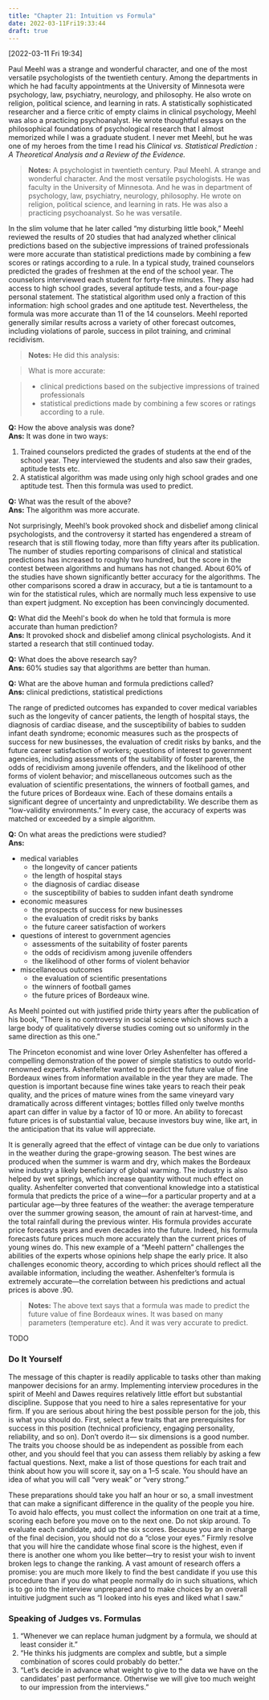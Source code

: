```yaml
---
title: "Chapter 21: Intuition vs Formula"
date: 2022-03-11Fri19:33:44
draft: true
---
```


[2022-03-11 Fri 19:34] 

Paul Meehl was a strange and wonderful character, and one of the most versatile psychologists of the twentieth century. Among the departments in which he had faculty appointments at the University of Minnesota were psychology, law, psychiatry, neurology, and philosophy. He also wrote on religion, political science, and learning in rats. A statistically sophisticated researcher and a fierce critic of empty claims in clinical psychology, Meehl was also a practicing psychoanalyst. He wrote thoughtful essays on the philosophical foundations of psychological research that I almost memorized while I was a graduate student. I never met Meehl, but he was one of my heroes from the time I read his *Clinical vs. Statistical Prediction : A Theoretical Analysis and a Review of the Evidence.*

> **Notes:** A psychologist in twentieth century. Paul Meehl. A strange and wonderful character. And the most versatile psychologists. He was faculty in the University of Minnesota. And he was in department of psychology, law, psychiatry, neurology, philosophy. He wrote on religion, political science, and learning in rats. He was also a practicing psychoanalyst. So he was versatile.

In the slim volume that he later called “my disturbing little book,” Meehl reviewed the results of 20 studies that had analyzed whether clinical predictions based on the subjective impressions of trained professionals were more accurate than statistical predictions made by combining a few scores or ratings according to a rule. In a typical study, trained counselors predicted the grades of freshmen at the end of the school year. The counselors interviewed each student for forty-five minutes. They also had access to high school grades, several aptitude tests, and a four-page personal statement. The statistical algorithm used only a fraction of this information: high school grades and one aptitude test. Nevertheless, the formula was more accurate than 11 of the 14 counselors. Meehl reported generally similar results across a variety of other forecast outcomes, including violations of parole, success in pilot training, and criminal recidivism.

> **Notes:** He did this analysis:

> What is more accurate:

> - clinical predictions based on the subjective impressions of trained professionals 
> - statistical predictions made by combining a few scores or ratings according to a rule.

**Q:** How the above analysis was done?    
**Ans:** It was done in two ways:

1. Trained counselors predicted the grades of students at the end of the school year. They interviewed the students and also saw their grades, aptitude tests etc.
2. A statistical algorithm was made using only high school grades and one aptitude test. Then this formula was used to predict.

**Q:** What was the result of the above?    
**Ans:** The algorithm was more accurate.

Not surprisingly, Meehl’s book provoked shock and disbelief among clinical psychologists, and the controversy it started has engendered a stream of research that is still flowing today, more than fifty years after its publication. The number of studies reporting comparisons of clinical and statistical predictions has increased to roughly two hundred, but the score in the contest between algorithms and humans has not changed. About 60% of the studies have shown significantly better accuracy for the algorithms. The other comparisons scored a draw in accuracy, but a tie is tantamount to a win for the statistical rules, which are normally much less expensive to use than expert judgment. No exception has been convincingly documented.

**Q:** What did the Meehl's book do when he told that formula is more accurate than human prediction?    
**Ans:** It provoked shock and disbelief among clinical psychologists. And it started a research that still continued today.

**Q:** What does the above research say?    
**Ans:** 60% studies say that algorithms are better than human.

**Q:** What are the above human and formula predictions called?    
**Ans:** clinical predictions, statistical predictions

The range of predicted outcomes has expanded to cover medical variables such as the longevity of cancer patients, the length of hospital stays, the diagnosis of cardiac disease, and the susceptibility of babies to sudden infant death syndrome; economic measures such as the prospects of success for new businesses, the evaluation of credit risks by banks, and the future career satisfaction of workers; questions of interest to government agencies, including assessments of the suitability of foster parents, the odds of recidivism among juvenile offenders, and the likelihood of other forms of violent behavior; and miscellaneous outcomes such as the evaluation of scientific presentations, the winners of football games, and the future prices of Bordeaux wine. Each of these domains entails a significant degree of uncertainty and unpredictability. We describe them as “low-validity environments.” In every case, the accuracy of experts was matched or exceeded by a simple algorithm.

**Q:** On what areas the predictions were studied?    
**Ans:** 
- medical variables
    - the longevity of cancer patients
	- the length of hospital stays
	- the diagnosis of cardiac disease
	- the susceptibility of babies to sudden infant death syndrome
- economic measures
    - the prospects of success for new businesses
	- the evaluation of credit risks by banks
	- the future career satisfaction of workers
- questions of interest to government agencies
    - assessments of the suitability of foster parents
	- the odds of recidivism among juvenile offenders
	- the likelihood of other forms of violent behavior
- miscellaneous outcomes
    - the evaluation of scientific presentations
	- the winners of football games
	- the future prices of Bordeaux wine.

As Meehl pointed out with justified pride thirty years after the publication of his book, “There is no controversy in social science which shows such a large body of qualitatively diverse studies coming out so uniformly in the same direction as this one.”

The Princeton economist and wine lover Orley Ashenfelter has offered a compelling demonstration of the power of simple statistics to outdo world-renowned experts. Ashenfelter wanted to predict the future value of fine Bordeaux wines from information available in the year they are made. The question is important because fine wines take years to reach their peak quality, and the prices of mature wines from the same vineyard vary dramatically across different vintages; bottles filled only twelve months apart can differ in value by a factor of 10 or more. An ability to forecast future prices is of substantial value, because investors buy wine, like art, in the anticipation that its value will appreciate.

It is generally agreed that the effect of vintage can be due only to variations in the weather during the grape-growing season. The best wines are produced when the summer is warm and dry, which makes the Bordeaux wine industry a likely beneficiary of global warming. The industry is also helped by wet springs, which increase quantity without much effect on quality. Ashenfelter converted that conventional knowledge into a statistical formula that predicts the price of a wine—for a particular property and at a particular age—by three features of the weather: the average temperature over the summer growing season, the amount of rain at harvest-time, and the total rainfall during the previous winter. His formula provides accurate price forecasts years and even decades into the future. Indeed, his formula forecasts future prices much more accurately than the current prices of young wines do. This new example of a “Meehl pattern” challenges the abilities of the experts whose opinions help shape the early price. It also challenges economic theory, according to which prices should reflect all the available information, including the weather. Ashenfelter’s formula is extremely accurate—the correlation between his predictions and actual prices is above .90.

> **Notes:** The above text says that a formula was made to predict the future value of fine Bordeaux wines. It was based on many parameters (temperature etc). And it was very accurate to predict.

TODO

### Do It Yourself

The message of this chapter is readily applicable to tasks other than making manpower decisions for an army. Implementing interview procedures in the spirit of Meehl and Dawes requires relatively little effort but substantial discipline. Suppose that you need to hire a sales representative for your firm. If you are serious about hiring the best possible person for the job, this is what you should do. First, select a few traits that are prerequisites for success in this position (technical proficiency, engaging personality, reliability, and so on). Don’t overdo it— six dimensions is a good number. The traits you choose should be as independent as possible from each other, and you should feel that you can assess them reliably by asking a few factual questions. Next, make a list of those questions for each trait and think about how you will score it, say on a 1–5 scale. You should have an idea of what you will call “very weak” or “very strong.”

These preparations should take you half an hour or so, a small investment that can make a significant difference in the quality of the people you hire. To avoid halo effects, you must collect the information on one trait at a time, scoring each before you move on to the next one. Do not skip around. To evaluate each candidate, add up the six scores. Because you are in charge of the final decision, you should not do a “close your eyes.” Firmly resolve that you will hire the candidate whose final score is the highest, even if there is another one whom you like better—try to resist your wish to invent broken legs to change the ranking. A vast amount of research offers a promise: you are much more likely to find the best candidate if you use this procedure than if you do what people normally do in such situations, which is to go into the interview unprepared and to make choices by an overall intuitive judgment such as “I looked into his eyes and liked what I saw.”

### Speaking of Judges vs. Formulas

1. “Whenever we can replace human judgment by a formula, we should at least consider it.”
2. “He thinks his judgments are complex and subtle, but a simple combination of scores could probably do better.”
3. “Let’s decide in advance what weight to give to the data we have on the candidates’ past performance. Otherwise we will give too much weight to our impression from the interviews.”

